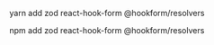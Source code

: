 
yarn add zod react-hook-form @hookform/resolvers

npm add zod react-hook-form @hookform/resolvers



